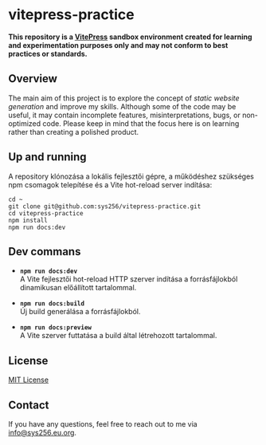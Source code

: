# vitepress-practice

**This repository is a [VitePress](https://vitepress.dev) sandbox environment created for learning and experimentation purposes only and may not conform to best practices or standards.**

## Overview

The main aim of this project is to explore the concept of _static website generation_ and improve my skills. Although some of the code may be useful, it may contain incomplete features, misinterpretations, bugs, or non-optimized code. Please keep in mind that the focus here is on learning rather than creating a polished product.

## Up and running

A repository klónozása a lokális fejlesztői gépre, a működéshez szükséges npm csomagok telepítése és a Vite hot-reload server indítása:

```console
cd ~
git clone git@github.com:sys256/vitepress-practice.git
cd vitepress-practice
npm install
npm run docs:dev
```

## Dev commans

- **`npm run docs:dev`**\
A Vite fejlesztői hot-reload HTTP szerver indítása a forrásfájlokból dinamikusan előállított tartalommal.

- **`npm run docs:build`**\
Új build generálása a forrásfájlokból.

- **`npm run docs:preview`**\
A Vite szerver futtatása a build által létrehozott tartalommal.

## License

[MIT License](https://github.com/sys256/vitepress-practice/blob/main/LICENSE)

## Contact

If you have any questions, feel free to reach out to me via [info@sys256.eu.org](mailto:info@sys256.eu.org).
